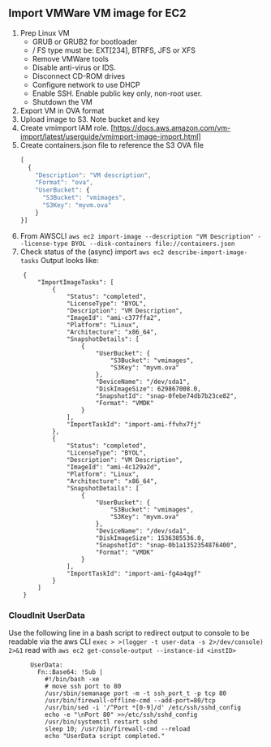 ## Import VMWare VM image for EC2
1. Prep Linux VM
   * GRUB or GRUB2 for bootloader
   * / FS type must be: EXT[234], BTRFS, JFS or XFS
   * Remove VMWare tools
   * Disable anti-virus or IDS.
   * Disconnect CD-ROM drives
   * Configure network to use DHCP
   * Enable SSH. Enable public key only, non-root user.
   * Shutdown the VM
1. Export VM in OVA format
1. Upload image to S3. Note bucket and key
1. Create vmimport IAM role. [https://docs.aws.amazon.com/vm-import/latest/userguide/vmimport-image-import.html]
1. Create containers.json file to reference the S3 OVA file
    ```javascript
    [
      {
        "Description": "VM description",
        "Format": "ova",
        "UserBucket": {
          "S3Bucket": "vmimages",
          "S3Key": "myvm.ova"
        }
    }]
    ```
1. From AWSCLI 
    `aws ec2 import-image --description "VM Description" --license-type BYOL --disk-containers file://containers.json`
1. Check status of the (async) import 
    `aws ec2 describe-import-image-tasks` 
    Output looks like: 
```
    {
        "ImportImageTasks": [
            {
                "Status": "completed", 
                "LicenseType": "BYOL", 
                "Description": "VM Description", 
                "ImageId": "ami-c377ffa2", 
                "Platform": "Linux", 
                "Architecture": "x86_64", 
                "SnapshotDetails": [
                    {
                        "UserBucket": {
                            "S3Bucket": "vmimages", 
                            "S3Key": "myvm.ova"
                        }, 
                        "DeviceName": "/dev/sda1", 
                        "DiskImageSize": 629867008.0, 
                        "SnapshotId": "snap-0febe74db7b23ce82", 
                        "Format": "VMDK"
                    }
                ], 
                "ImportTaskId": "import-ami-ffvhx7fj"
            }, 
            {
                "Status": "completed", 
                "LicenseType": "BYOL", 
                "Description": "VM Description", 
                "ImageId": "ami-4c129a2d", 
                "Platform": "Linux", 
                "Architecture": "x86_64", 
                "SnapshotDetails": [
                    {
                        "UserBucket": {
                            "S3Bucket": "vmimages", 
                            "S3Key": "myvm.ova"
                        }, 
                        "DeviceName": "/dev/sda1", 
                        "DiskImageSize": 1536385536.0, 
                        "SnapshotId": "snap-0b1a1352354876400", 
                        "Format": "VMDK"
                    }
                ], 
                "ImportTaskId": "import-ami-fg4a4qgf"
            }
        ]
    }
```
  
### CloudInit UserData

Use the following line in a bash script to redirect output to console to be readable via the aws CLI
```exec > >(logger -t user-data -s 2>/dev/console) 2>&1```
read with ```aws ec2 get-console-output --instance-id <instID>```

```
      UserData:
        Fn::Base64: !Sub |
          #!/bin/bash -xe
          # move ssh port to 80
          /usr/sbin/semanage port -m -t ssh_port_t -p tcp 80
          /usr/bin/firewall-offline-cmd --add-port=80/tcp
          /usr/bin/sed -i '/^Port *[0-9]/d' /etc/ssh/sshd_config
          echo -e "\nPort 80" >>/etc/ssh/sshd_config
          /usr/bin/systemctl restart sshd
          sleep 10; /usr/bin/firewall-cmd --reload
          echo "UserData script completed."
```
